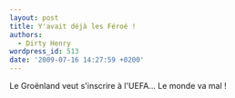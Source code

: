 ```yaml
---
layout: post
title: Y'avait déjà les Féroé !
authors:
  - Dirty Henry
wordpress_id: 513
date: '2009-07-16 14:27:59 +0200'
---
```

Le Groënland veut s'inscrire à l'UEFA... Le monde va mal !
